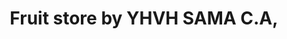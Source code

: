 ---
title: "Fruit store by YHVH SAMA C.A,"
url: /guarenas/fruit-store-by-yhvh-sama-c-a/
shop: frutería
---
